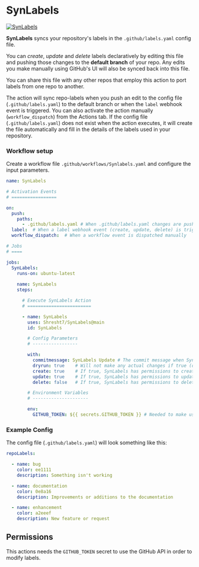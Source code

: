 # SynLabels

[![SynLabels](https://github.com/Shresht7/SynLabels/actions/workflows/SynLabels.yaml/badge.svg)](https://github.com/Shresht7/SynLabels/actions/workflows/SynLabels.yaml)

**SynLabels** syncs your repository's labels in the `.github/labels.yaml` config file.

You can _create_, _update_ and _delete_ labels declaratively by editing this file and pushing those changes to the **default branch** of your repo. Any edits you make manually using GitHub's UI will also be synced back into this file.

You can share this file with any other repos that employ this action to port labels from one repo to another.

The action will sync repo-labels when you push an edit to the config file (`.github/labels.yaml`) to the default branch or when the `label` webhook event is triggered. You can also activate the action manually (`workflow_dispatch`) from the Actions tab.
If the config file (`.github/labels.yaml`) does not exist when the action executes, it will create the file automatically and fill in the details of the labels used in your repository.

### Workflow setup

Create a workflow file `.github/workflows/Synlabels.yaml` and configure the input parameters.

```yaml
name: SynLabels

# Activation Events
# =================

on:
  push:
    paths:
      - .github/labels.yaml # When .github/labels.yaml changes are pushed to the default branch
  label:  # When a label webhook event (create, update, delete) is triggered
  workflow_dispatch:  # When a workflow event is dispatched manually

# Jobs
# ====

jobs:
  SynLabels:
    runs-on: ubuntu-latest
    
    name: SynLabels
    steps:

      # Execute SynLabels Action
      # ========================

      - name: SynLabels
        uses: Shresht7/SynLabels@main
        id: SynLabels

        # Config Parameters
        # -----------------

        with:
          commitmessage: SynLabels Update # The commit message when SynLabel updates .github/labels.yaml file in the repo (default: SynLabels Update)
          dryrun: true    # Will not make any actual changes if true (default: true)
          create: true    # If true, SynLabels has permissions to create labels (default: true)
          update: true    # If true, SynLabels has permissions to update labels (default: true)
          delete: false   # If true, SynLabels has permissions to delete labels (default: false)

        # Environment Variables
        # ---------------------

        env:
          GITHUB_TOKEN: ${{ secrets.GITHUB_TOKEN }} # Needed to make use of the GitHub API to modify labels and update .github/labels.yaml file

```

### Example Config

The config file (`.github/labels.yaml`) will look something like this:

```yaml
repoLabels:

  - name: bug
    color: ee1111
    description: Something isn't working

  - name: documentation
    color: 0e8a16
    description: Improvements or additions to the documentation

  - name: enhancement
    color: a2eeef
    description: New feature or request

```

## Permissions

This actions needs the `GITHUB_TOKEN` secret to use the GitHub API in order to modify labels.
